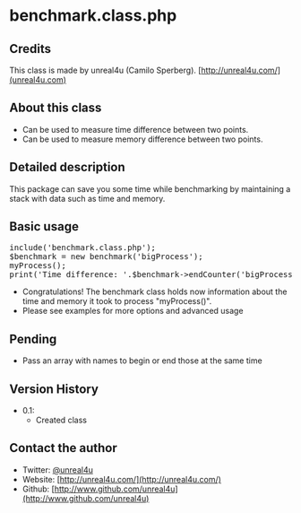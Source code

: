 benchmark.class.php
======

Credits
--------

This class is made by unreal4u (Camilo Sperberg). [http://unreal4u.com/](unreal4u.com)

About this class
--------

* Can be used to measure time difference between two points.
* Can be used to measure memory difference between two points.

Detailed description
---------

This package can save you some time while benchmarking by maintaining a stack with data such as time and memory.

Basic usage
----------

<pre>include('benchmark.class.php');
$benchmark = new benchmark('bigProcess');
myProcess();
print('Time difference: '.$benchmark->endCounter('bigProcess'));
</pre>

* Congratulations! The benchmark class holds now information about the time and memory it took to process "myProcess()".
* Please see examples for more options and advanced usage

Pending
---------
* Pass an array with names to begin or end those at the same time

Version History
----------

* 0.1:
    * Created class

Contact the author
-------

* Twitter: [@unreal4u](http://twitter.com/unreal4u)
* Website: [http://unreal4u.com/](http://unreal4u.com/)
* Github:  [http://www.github.com/unreal4u](http://www.github.com/unreal4u)
